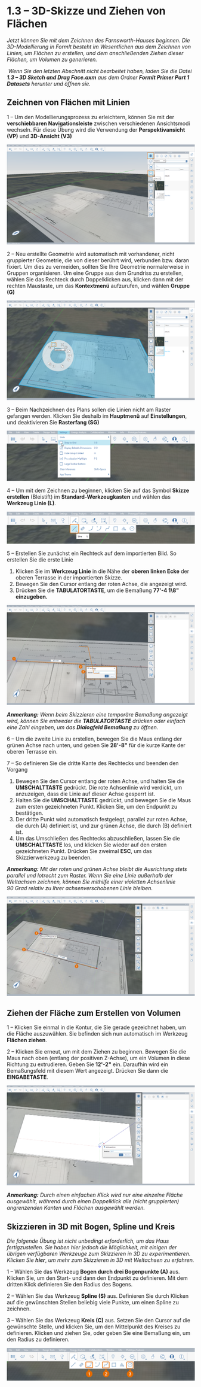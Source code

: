 # 1.3 – 3D-Skizze und Ziehen von Flächen

_Jetzt können Sie mit dem Zeichnen des Farnsworth-Hauses beginnen. Die 3D-Modellierung in FormIt besteht im Wesentlichen aus dem Zeichnen von Linien, um Flächen zu erstellen, und dem anschließenden Ziehen dieser Flächen, um Volumen zu generieren._

‌ _Wenn Sie den letzten Abschnitt nicht bearbeitet haben, laden Sie die Datei_ _**1.3 – 3D Sketch and Drag Face.axm**_ _aus dem Ordner_ _**FormIt Primer Part 1 Datasets** herunter und öffnen sie._

## **Zeichnen von Flächen mit Linien**

1 – Um den Modellierungsprozess zu erleichtern, können Sie mit der **verschiebbaren Navigationsleiste** zwischen verschiedenen Ansichtsmodi wechseln. Für diese Übung wird die Verwendung der **Perspektivansicht (VP)** und **3D-Ansicht (V3)**

![](<../../.gitbook/assets/0 (4).png>)

2 – Neu erstellte Geometrie wird automatisch mit vorhandener, nicht gruppierter Geometrie, die von dieser berührt wird, verbunden bzw. daran fixiert. Um dies zu vermeiden, sollten Sie Ihre Geometrie normalerweise in Gruppen organisieren. Um eine Gruppe aus dem Grundriss zu erstellen, wählen Sie das Rechteck durch Doppelklicken aus, klicken dann mit der rechten Maustaste, um das **Kontextmenü** aufzurufen, und wählen **Gruppe (G)**

![](<../../.gitbook/assets/1 (2).png>)

3 – Beim Nachzeichnen des Plans sollen die Linien nicht am Raster gefangen werden. Klicken Sie deshalb im **Hauptmenü** auf **Einstellungen**, und deaktivieren Sie **Rasterfang (SG)**

![](<../../.gitbook/assets/2 (12).png>)

4 – Um mit dem Zeichnen zu beginnen, klicken Sie auf das Symbol **Skizze erstellen** (Bleistift) im **Standard-Werkzeugkasten** und wählen das **Werkzeug Linie (L)**.

![](<../../.gitbook/assets/3 (17).png>)

5 – Erstellen Sie zunächst ein Rechteck auf dem importierten Bild. So erstellen Sie die erste Linie

1. Klicken Sie im **Werkzeug Linie** in die Nähe der **oberen linken Ecke** der oberen Terrasse in der importierten Skizze.
2. Bewegen Sie den Cursor entlang der roten Achse, die angezeigt wird.
3. Drücken Sie die **TABULATORTASTE**, um die Bemaßung **77'-4 1\8" einzugeben.**

![](<../../.gitbook/assets/4 (16).png>)

_**Anmerkung:** Wenn beim Skizzieren eine temporäre Bemaßung angezeigt wird, können Sie entweder die_ _**TABULATORTASTE** drücken oder einfach eine Zahl eingeben_, _um das_ _**Dialogfeld Bemaßung** zu öffnen._

6 – Um die zweite Linie zu erstellen, bewegen Sie die Maus entlang der grünen Achse nach unten, und geben Sie **28'-8"** für die kurze Kante der oberen Terrasse ein.

7 – So definieren Sie die dritte Kante des Rechtecks und beenden den Vorgang

1. Bewegen Sie den Cursor entlang der roten Achse, und halten Sie die **UMSCHALTTASTE** gedrückt. Die rote Achsenlinie wird verdickt, um anzuzeigen, dass die Linie auf dieser Achse gesperrt ist.
2. Halten Sie die **UMSCHALTTASTE** gedrückt, und bewegen Sie die Maus zum ersten gezeichneten Punkt. Klicken Sie, um den Endpunkt zu bestätigen.
3. Der dritte Punkt wird automatisch festgelegt, parallel zur roten Achse, die durch (A) definiert ist, und zur grünen Achse, die durch (B) definiert ist.
4. Um das Umschließen des Rechtecks abzuschließen, lassen Sie die **UMSCHALTTASTE** los, und klicken Sie wieder auf den ersten gezeichneten Punkt. Drücken Sie zweimal **ESC**, um das Skizzierwerkzeug zu beenden.

_**Anmerkung:**_ _Mit der roten und grünen Achse bleibt die Ausrichtung stets parallel und lotrecht zum Raster. Wenn Sie eine Linie außerhalb der Weltachsen zeichnen, können Sie mithilfe einer violetten Achsenlinie 90 Grad relativ zu Ihrer achsenverschobenen Linie bleiben._

![](<../../.gitbook/assets/5 (2) (1).png>)

## **Ziehen der Fläche zum Erstellen von Volumen**

1 – Klicken Sie einmal in die Kontur, die Sie gerade gezeichnet haben, um die Fläche auszuwählen. Sie befinden sich nun automatisch im Werkzeug **Flächen ziehen**.

2 – Klicken Sie erneut, um mit dem Ziehen zu beginnen. Bewegen Sie die Maus nach oben (entlang der positiven Z-Achse), um ein Volumen in diese Richtung zu extrudieren. Geben Sie **12'-2"** ein. Daraufhin wird ein Bemaßungsfeld mit diesem Wert angezeigt. Drücken Sie dann die **EINGABETASTE**.

![](<../../.gitbook/assets/6 (3) (1).png>)

_**Anmerkung:**_ _Durch_ _einen einfachen Klick_ _wird nur eine einzelne Fläche ausgewählt, während durch einen_ _Doppelklick_ _alle (nicht gruppierten) angrenzenden Kanten und Flächen ausgewählt werden._

## **Skizzieren in 3D mit Bogen, Spline und Kreis**

_Die folgende Übung ist nicht unbedingt erforderlich, um das Haus fertigzustellen. Sie haben hier jedoch die Möglichkeit, mit einigen der übrigen verfügbaren Werkzeuge zum Skizzieren in 3D zu experimentieren. Klicken Sie_ _**hier**_, _um mehr zum Skizzieren in 3D mit Weltachsen zu erfahren._

1 – Wählen Sie das Werkzeug **Bogen durch drei Bogenpunkte (A)** aus. Klicken Sie, um den Start- und dann den Endpunkt zu definieren. Mit dem dritten Klick definieren Sie den Radius des Bogens.

2 – Wählen Sie das Werkzeug **Spline (S)** aus. Definieren Sie durch Klicken auf die gewünschten Stellen beliebig viele Punkte, um einen Spline zu zeichnen.

3 – Wählen Sie das Werkzeug **Kreis (C)** aus. Setzen Sie den Cursor auf die gewünschte Stelle, und klicken Sie, um den Mittelpunkt des Kreises zu definieren. Klicken und ziehen Sie, oder geben Sie eine Bemaßung ein, um den Radius zu definieren.

![](<../../.gitbook/assets/7 (7).png>)
